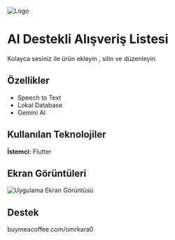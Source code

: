 
![Logo](https://dev-to-uploads.s3.amazonaws.com/uploads/articles/th5xamgrr6se0x5ro4g6.png)

    
# AI Destekli Alışveriş Listesi

Kolayca sesiniz ile ürün ekleyin , silin ve düzenleyin.


## Özellikler

- Speech to Text
- Lokal Database
- Gemini AI


  
## Kullanılan Teknolojiler

**İstemci:** Flutter



  
## Ekran Görüntüleri

![Uygulama Ekran Görüntüsü](https://via.placeholder.com/468x300?text=App+Screenshot+Here)

  
## Destek

buymeacoffee.com/omrkara0

  